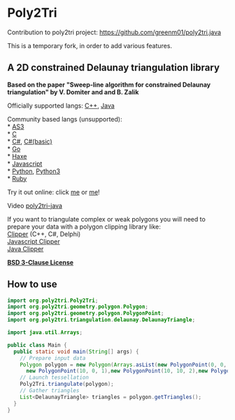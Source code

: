 # Poly2Tri

Contribution to poly2tri project:
https://github.com/greenm01/poly2tri.java

This is a temporary fork, in order to add various features.



## A 2D constrained Delaunay triangulation library

**Based on the paper "Sweep-line algorithm for constrained Delaunay triangulation" by V. Domiter and and B. Zalik**

Officially supported langs: [C++](https://github.com/zzzzrrr/poly2tri), [Java](https://github.com/greenm01/poly2tri.java)

<p>Community based langs (unsupported):<br>
  * <a href="https://github.com/zzzzrrr/poly2tri.as3">AS3</a><br>
  * <a href="https://github.com/Paul-Browne/poly2tri-c">C</a><br>
  * <a href="https://github.com/zzzzrrr/poly2tri.cs">C#</a>, <a href="https://github.com/MaulingMonkey/poly2tri-cs">C#(basic)</a><br>
  * <a href="https://github.com/zzzzrrr/poly2tri.golang">Go</a><br>
  * <a href="https://github.com/nerik/poly2trihx">Haxe</a><br>
  * <a href="https://github.com/r3mi/poly2tri.js">Javascript</a><br>
  * <a href="https://github.com/zzzzrrr/poly2tri.python">Python</a>, <a href="https://github.com/davidcarne/poly2tri.python">Python3</a><br>
  * <a href="https://github.com/mieko/rbpoly2tri">Ruby</a></p>

<p>Try it out online: click <a href="http://r3mi.github.io/poly2tri.js/">me</a> or <a href="http://nerik.github.io/poly2trihx/">me</a>!</p>

Video
<a href="http://www.youtube.com/watch?v=Bt1TYzzr2Rg">poly2tri-java</a></p>

<p>If you want to triangulate complex or weak polygons you will need to prepare your data
with a polygon clipping library like:<br>
<a href="http://sourceforge.net/projects/polyclipping/">Clipper</a> (C++, C#, Delphi)<br>
<a href="http://sourceforge.net/projects/jsclipper/">Javascript Clipper</a><br>
<a href="https://github.com/dmac100/clipper">Java Clipper</a></p></markdown-widget>
</div>
  
<a href="http://opensource.org/licenses/BSD-3-Clause"><b>BSD 3-Clause License</b></a>


## How to use

```java
import org.poly2tri.Poly2Tri;
import org.poly2tri.geometry.polygon.Polygon;
import org.poly2tri.geometry.polygon.PolygonPoint;
import org.poly2tri.triangulation.delaunay.DelaunayTriangle;

import java.util.Arrays;

public class Main {
  public static void main(String[] args) {
    // Prepare input data
    Polygon polygon = new Polygon(Arrays.asList(new PolygonPoint(0, 0, 0),
      new PolygonPoint(10, 0, 1),new PolygonPoint(10, 10, 2),new PolygonPoint(0, 10, 3)));
    // Launch tessellation  
    Poly2Tri.triangulate(polygon);
    // Gather triangles
    List<DelaunayTriangle> triangles = polygon.getTriangles();
  }
}
```
